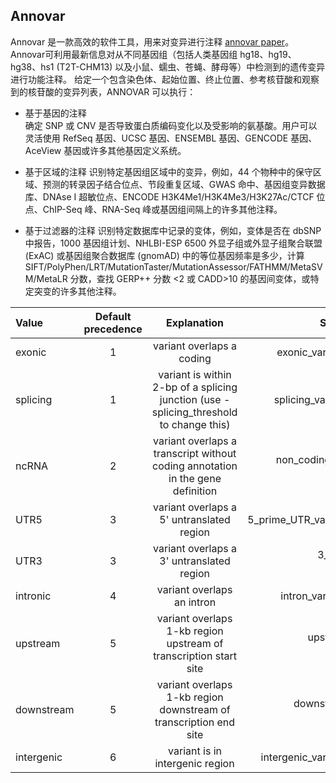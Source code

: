 ## Annovar 
Annovar 是一款高效的软件工具，用来对变异进行注释 [annovar paper](!https://academic.oup.com/nar/article/38/16/e164/1749458)。
Annovar可利用最新信息对从不同基因组（包括人类基因组 hg18、hg19、hg38、hs1 (T2T-CHM13) 以及小鼠、蠕虫、苍蝇、酵母等）中检测到的遗传变异进行功能注释。
给定一个包含染色体、起始位置、终止位置、参考核苷酸和观察到的核苷酸的变异列表，ANNOVAR 可以执行：

- 基于基因的注释   
确定 SNP 或 CNV 是否导致蛋白质编码变化以及受影响的氨基酸。用户可以灵活使用 RefSeq 基因、UCSC 基因、ENSEMBL 基因、GENCODE 基因、AceView 基因或许多其他基因定义系统。

- 基于区域的注释
识别特定基因组区域中的变异，例如，44 个物种中的保守区域、预测的转录因子结合位点、节段重复区域、GWAS 命中、基因组变异数据库、DNAse I 超敏位点、ENCODE H3K4Me1/H3K4Me3/H3K27Ac/CTCF 位点、ChIP-Seq 峰、RNA-Seq 峰或基因组间隔上的许多其他注释。

- 基于过滤器的注释
识别特定数据库中记录的变体，例如，变体是否在 dbSNP 中报告，1000 基因组计划、NHLBI-ESP 6500 外显子组或外显子组聚合联盟 (ExAC) 或基因组聚合数据库 (gnomAD) 中的等位基因频率是多少，计算 SIFT/PolyPhen/LRT/MutationTaster/MutationAssessor/FATHMM/MetaSVM/MetaLR 分数，查找 GERP++ 分数 <2 或 CADD>10 的基因间变体，或特定突变的许多其他注释。


| Value      | Default precedence | Explanation | Sequence Ontology |
| :--------  | :-----: | :----: | ----:|
| exonic     |  1   |  variant overlaps a coding  |  exonic_variant (SO:0001791) |
| splicing   |  1   |  variant is within 2-bp of a splicing junction (use -splicing_threshold to change this) |  splicing_variant(SO:0001568)  |
| ncRNA      |  2   |  variant overlaps a transcript without coding annotation in the gene definition |  non_coding_transcript_variant (S):0001619) |
| UTR5       |  3   | variant overlaps a 5' untranslated region |   5_prime_UTR_variant(SO:0001632)   |
| UTR3       |  3   | variant overlaps a 3' untranslated region |  3_prime_UTR_variant (SO:0001624) |
| intronic   |  4   | variant overlaps an intron | intron_variant (SO:0001627)| 
| upstream   |  5   | variant overlaps 1-kb region upstream of transcription start site | upstream_gene_variant (SO:0001631) |
| downstream |  5   | variant overlaps 1-kb region downstream of transcription end site | downstream_gene_variant (SO:0001632) |
| intergenic |  6   | variant is in intergenic region | intergenic_variant (SO:0001628) |

